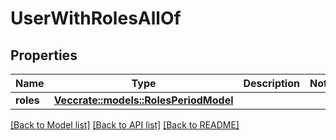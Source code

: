 # UserWithRolesAllOf

## Properties

Name | Type | Description | Notes
------------ | ------------- | ------------- | -------------
**roles** | [**Vec<crate::models::RolesPeriodModel>**](roles.Model.md) |  | 

[[Back to Model list]](../README.md#documentation-for-models) [[Back to API list]](../README.md#documentation-for-api-endpoints) [[Back to README]](../README.md)


